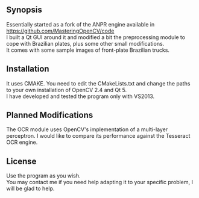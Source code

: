 ## Synopsis

Essentially started as a fork of the ANPR engine available in https://github.com/MasteringOpenCV/code <br />
I built a Qt GUI around it and modified a bit the preprocessing module to cope with Brazilian plates, plus some other small modifications. <br />
It comes with some sample images of front-plate Brazilian trucks.

## Installation

It uses CMAKE. You need to edit the CMakeLists.txt and change the paths to your own installation of OpenCV 2.4 and Qt 5. <br />
I have developed and tested the program only with VS2013.

## Planned Modifications

The OCR module uses OpenCV's implementation of a multi-layer perceptron. I would like to compare its performance against the Tesseract OCR engine.

## License

Use the program as you wish. <br />
You may contact me if you need help adapting it to your specific problem, I will be glad to help.

